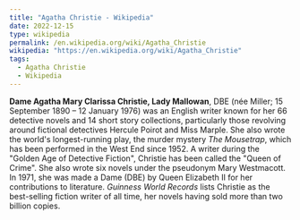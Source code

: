 ```yaml
---
title: "Agatha Christie - Wikipedia"
date: 2022-12-15
type: wikipedia
permalink: /en.wikipedia.org/wiki/Agatha_Christie
wikipedia: "https://en.wikipedia.org/wiki/Agatha_Christie"
tags:
  - Agatha Christie
  - Wikipedia
---
```

**Dame Agatha Mary Clarissa Christie, Lady Mallowan**, DBE (née Miller; 15 September 1890 – 12 January 1976) was an English writer known for her 66 detective novels and 14 short story collections, particularly those revolving around fictional detectives Hercule Poirot and Miss Marple. She also wrote the world's longest-running play, the murder mystery *The Mousetrap*, which has been performed in the West End since 1952. A writer during the "Golden Age of Detective Fiction", Christie has been called the "Queen of Crime". She also wrote six novels under the pseudonym Mary Westmacott. In 1971, she was made a Dame (DBE) by Queen Elizabeth II for her contributions to literature. *Guinness World Records* lists Christie as the best-selling fiction writer of all time, her novels having sold more than two billion copies.